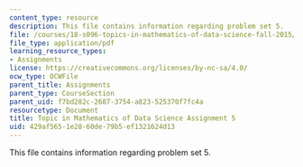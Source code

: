 ```yaml
---
content_type: resource
description: This file contains information regarding problem set 5.
file: /courses/18-s096-topics-in-mathematics-of-data-science-fall-2015/429af5651e2860de79b5ef1321624d13_MIT18_S096F15_Homework_5.pdf
file_type: application/pdf
learning_resource_types:
- Assignments
license: https://creativecommons.org/licenses/by-nc-sa/4.0/
ocw_type: OCWFile
parent_title: Assignments
parent_type: CourseSection
parent_uid: f7bd282c-2687-3754-a823-525370f7fc4a
resourcetype: Document
title: Topic in Mathematics of Data Science Assignment 5
uid: 429af565-1e28-60de-79b5-ef1321624d13
---
```

This file contains information regarding problem set 5.